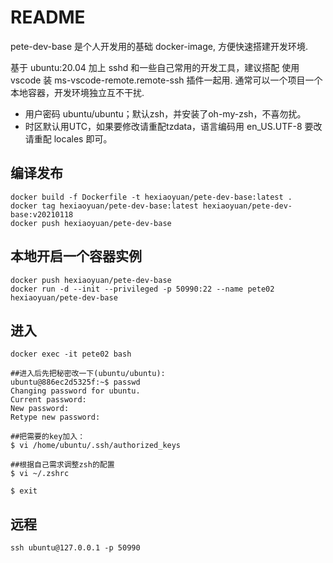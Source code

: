 # README
pete-dev-base 是个人开发用的基础 docker-image, 方便快速搭建开发环境.

基于 ubuntu:20.04 加上 sshd 和一些自己常用的开发工具，建议搭配
使用 vscode 装 ms-vscode-remote.remote-ssh 插件一起用.
通常可以一个项目一个本地容器，开发环境独立互不干扰.

+ 用户密码 ubuntu/ubuntu；默认zsh，并安装了oh-my-zsh，不喜勿扰。
+ 时区默认用UTC，如果要修改请重配tzdata，语言编码用 en_US.UTF-8 要改请重配 locales 即可。

## 编译发布
```
docker build -f Dockerfile -t hexiaoyuan/pete-dev-base:latest .
docker tag hexiaoyuan/pete-dev-base:latest hexiaoyuan/pete-dev-base:v20210118
docker push hexiaoyuan/pete-dev-base
```

## 本地开启一个容器实例
```
docker push hexiaoyuan/pete-dev-base
docker run -d --init --privileged -p 50990:22 --name pete02 hexiaoyuan/pete-dev-base
```

## 进入
```
docker exec -it pete02 bash

##进入后先把秘密改一下(ubuntu/ubuntu):
ubuntu@886ec2d5325f:~$ passwd
Changing password for ubuntu.
Current password:
New password:
Retype new password:

##把需要的key加入：
$ vi /home/ubuntu/.ssh/authorized_keys

##根据自己需求调整zsh的配置
$ vi ~/.zshrc

$ exit

```

## 远程
```
ssh ubuntu@127.0.0.1 -p 50990
```


